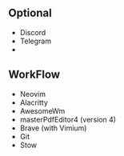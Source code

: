 ## Optional
  - Discord
  - Telegram
  - 
## WorkFlow
  - Neovim
  - Alacritty
  - AwesomeWm
  - masterPdfEditor4 (version 4)
  - Brave (with Vimium)
  - Git
  - Stow

